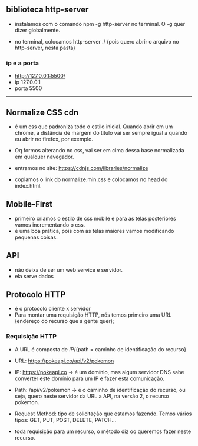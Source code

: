 ## biblioteca http-server

- instalamos com o comando npm -g http-server no terminal. O -g quer dizer globalmente.

- no terminal, colocamos http-server ./ (pois quero abrir o arquivo no http-server, nesta pasta)

### ip e a porta

- http://127.0.0.1:5500/
- ip 127.0.0.1
- porta 5500

---

## Normalize CSS cdn

- é um css que padroniza todo o estilo inicial. Quando abrir em um chrome, a distância de margem do título vai ser sempre igual a quando eu abrir no firefox, por exemplo.
- Oq formos alterando no css, vai ser em cima dessa base normalizada em qualquer navegador.

- entramos no site: https://cdnjs.com/libraries/normalize

- copiamos o link do normalize.min.css e colocamos no head do index.html.

## Mobile-First

- primeiro criamos o estilo de css mobile e para as telas posteriores vamos incrementando o css.
- é uma boa prática, pois com as telas maiores vamos modificando pequenas coisas.

## API

- não deixa de ser um web service e servidor.
- ela serve dados

## Protocolo HTTP

- é o protocolo cliente x servidor
- Para montar uma requisição HTTP, nós temos primeiro uma URL (endereço do recurso que a gente quer);

### Requisição HTTP

- A URL é composta de ${IP}/${path = caminho de identificação do recurso}
- URL: https://pokeapi.co/api/v2/pokemon
- IP: https://pokeapi.co -> é um domínio, mas algum servidor DNS sabe converter este domínio para um IP e fazer esta comunicação.
- Path: /api/v2/pokemon -> é o caminho de identificação do recurso, ou seja, quero neste servidor da URL a API, na versão 2, o recurso pokemon.

- Request Method: tipo de solicitação que estamos fazendo. Temos vários tipos: GET, PUT, POST, DELETE, PATCH...

- toda requisição para um recurso, o método diz oq queremos fazer neste recurso.
